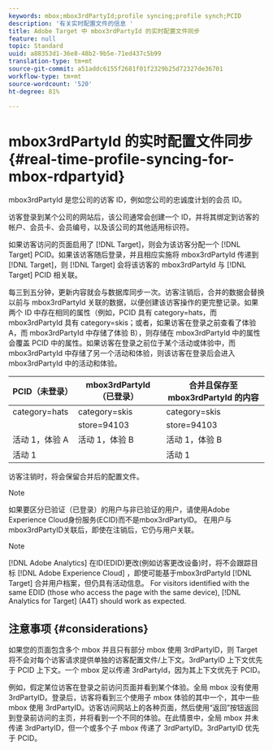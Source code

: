 ```yaml
---
keywords: mbox;mbox3rdPartyId;profile syncing;profile synch;PCID
description: '有关实时配置文件的信息 '
title: Adobe Target 中 mbox3rdPartyId 的实时配置文件同步
feature: null
topic: Standard
uuid: a88353d1-36e8-48b2-9b5e-71ed437c5b99
translation-type: tm+mt
source-git-commit: a51addc6155f2681f01f2329b25d72327de36701
workflow-type: tm+mt
source-wordcount: '520'
ht-degree: 81%

---
```



# mbox3rdPartyId 的实时配置文件同步{#real-time-profile-syncing-for-mbox-rdpartyid}

mbox3rdPartyId 是您公司的访客 ID，例如您公司的忠诚度计划的会员 ID。

访客登录到某个公司的网站后，该公司通常会创建一个 ID，并将其绑定到访客的帐户、会员卡、会员编号，以及该公司的其他适用标识符。

如果访客访问的页面启用了 [!DNL Target]，则会为该访客分配一个 [!DNL Target] PCID。如果该访客随后登录，并且相应实施将 mbox3rdPartyId 传递到 [!DNL Target]，则 [!DNL Target] 会将该访客的 mbox3rdPartyId 与 [!DNL Target] PCID 相关联。

每三到五分钟，更新内容就会与数据库同步一次。访客注销后，合并的数据会替换以前与 mbox3rdPartyId 关联的数据，以便创建该访客操作的更完整记录。如果两个 ID 中存在相同的属性（例如，PCID 具有 category=hats，而 mbox3rdPartyId 具有 category=skis；或者，如果访客在登录之前查看了体验 A，而 mbox3rdPartyId 中存储了体验 B），则存储在 mbox3rdPartyId 中的属性会覆盖 PCID 中的属性。如果访客在登录之前位于某个活动或体验中，而 mbox3rdPartyId 中存储了另一个活动和体验，则该访客在登录后会进入 mbox3rdPartyId 中的活动和体验。

| PCID（未登录） | mbox3rdPartyId（已登录） | 合并且保存至 mbox3rdPartyId 的内容 |
|---|---|---|
| category=hats | category=skis | category=skis |
|  | store=94103 | store=94103 |
| 活动 1，体验 A | 活动 1，体验 B | 活动 1，体验 B |
| 活动 1 |  | 活动 1 |

访客注销时，将会保留合并后的配置文件。

>[!NOTE]
>
>如果要区分已验证（已登录）的用户与非已验证的用户，请使用Adobe Experience Cloud身份服务(ECID)而不是mbox3rdPartyID。 在用户与mbox3rdPartyID关联后，即使在注销后，它仍与用户关联。

>[!NOTE]
>
>[!DNL Adobe Analytics] 在ID(EDID)更改(例如访客更改设备)时，将不会跟踪目标 [!DNL Adobe Experience Cloud] ，即使可能基于mbox3rdPartyId [!DNL Target] 合并用户档案，但仍具有活动信息。 For visitors identified with the same EDID (those who access the page with the same device), [!DNL Analytics for Target] (A4T) should work as expected.

## 注意事项 {#considerations}

如果您的页面包含多个 mbox 并且只有部分 mbox 使用 3rdPartyID，则 Target 将不会对每个访客请求提供单独的访客配置文件/上下文。3rdPartyID 上下文优先于 PCID 上下文。一个 mbox 足以传递 3rdPartyId，因为其上下文优先于 PCID。

例如，假定某位访客在登录之前访问页面并看到某个体验。全局 mbox 没有使用 3rdPartyID。登录后，访客将看到三个使用子 mbox 体验的其中一个，其中一些 mbox 使用 3rdPartyID。访客访问网站上的各种页面，然后使用“返回”按钮返回到登录前访问的主页，并将看到一个不同的体验。在此情景中，全局 mbox 并未传递 3rdPartyID，但一个或多个子 mbox 传递了 3rdPartyID。3rdPartyID 优先于 PCID。
